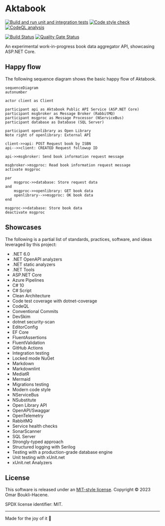 # Aktabook

[![Build and run unit and integration tests](https://github.com/oboukli/aktabook/actions/workflows/build-and-test.yml/badge.svg)](https://github.com/oboukli/aktabook/actions/workflows/build-and-test.yml)
[![Code style check](https://github.com/oboukli/aktabook/actions/workflows/code-style-check.yml/badge.svg)](https://github.com/oboukli/aktabook/actions/workflows/code-style-check.yml)
[![CodeQL analysis](https://github.com/oboukli/aktabook/actions/workflows/codeql-analysis.yml/badge.svg)](https://github.com/oboukli/aktabook/actions/workflows/codeql-analysis.yml)

[![Build Status](https://dev.azure.com/omarboukli/Aktabook/_apis/build/status/oboukli.aktabook?branchName=main)](https://dev.azure.com/omarboukli/Aktabook/_build/latest?definitionId=4&branchName=main)
[![Quality Gate Status](https://sonarcloud.io/api/project_badges/measure?project=oboukli_aktabook&metric=alert_status)](https://sonarcloud.io/summary/new_code?id=oboukli_aktabook)

An experimental work-in-progress book data aggregator API,
showcasing ASP.NET Core.

## Happy flow

The following sequence diagram shows the basic happy flow of Aktabook.

```mermaid
sequenceDiagram
autonumber

actor client as Client

participant api as Aktabook Public API Service (ASP.NET Core)
participant msgbroker as Message Broker (RabbitMQ)
participant msgproc as Message Processor (NServiceBus)
participant database as Database (SQL Server)

participant openlibrary as Open Library
Note right of openlibrary: External API

client->>api: POST Request book by ISBN
api-->>client: CREATED Request followup ID

api->>msgbroker: Send book information request message

msgbroker->msgproc: Read book information request message
activate msgproc

par
    msgproc->>database: Store request data
and
    msgproc->>openlibrary: GET book data
    openlibrary-->>msgproc: OK book data
end

msgproc->>database: Store book data
deactivate msgproc
```

## Showcases

The following is a partial list of standards, practices, software,
and ideas leveraged by this project:

- .NET 6.0
- .NET OpenAPI analyzers
- .NET static analyzers
- .NET Tools
- ASP.NET Core
- Azure Pipelines
- C# 10
- C# Script
- Clean Architecture
- Code test coverage with dotnet-coverage
- CodeQL
- Conventional Commits
- DevSkim
- dotnet security-scan
- EditorConfig
- EF Core
- FluentAssertions
- FluentValidation
- GitHub Actions
- Integration testing
- Locked mode NuGet
- Markdown
- Markdownlint
- MediatR
- Mermaid
- Migrations testing
- Modern code style
- NServiceBus
- NSubstitute
- Open Library API
- OpenAPI/Swaggar
- OpenTelemetry
- RabbitMQ
- Service health checks
- SonarScanner
- SQL Server
- Strongly-typed approach
- Structured logging with Serilog
- Testing with a production-grade database engine
- Unit testing with xUnit.net
- xUnit.net Analyzers

## License

This software is released under an [MIT-style license](LICENSE).
Copyright © 2023 Omar Boukli-Hacene.

SPDX license identifier: MIT.

---

Made for the joy of it 🐳
